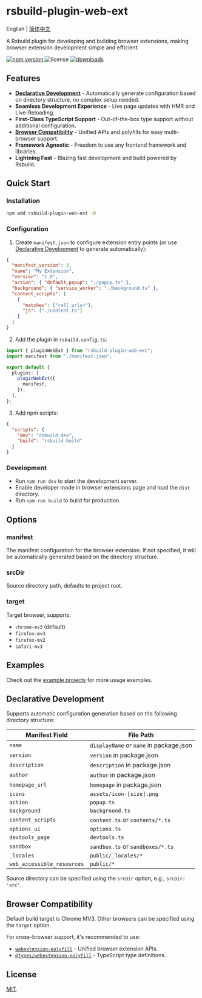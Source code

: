 # rsbuild-plugin-web-ext

English | [简体中文](./README.zh-CN.md)

A Rsbuild plugin for developing and building browser extensions, making browser extension development simple and efficient.

<p>
  <a href="https://npmjs.com/package/rsbuild-plugin-web-ext">
   <img src="https://img.shields.io/npm/v/rsbuild-plugin-web-ext?style=flat-square&colorA=564341&colorB=EDED91" alt="npm version" />
  </a>
  <img src="https://img.shields.io/badge/License-MIT-blue.svg?style=flat-square&colorA=564341&colorB=EDED91" alt="license" />
  <a href="https://npmcharts.com/compare/rsbuild-plugin-web-ext?minimal=true"><img src="https://img.shields.io/npm/dm/rsbuild-plugin-web-ext.svg?style=flat-square&colorA=564341&colorB=EDED91" alt="downloads" /></a>
</p>

## Features

- **[Declarative Development](#declarative-development)** - Automatically generate configuration based on directory structure, no complex setup needed.
- **Seamless Development Experience** - Live page updates with HMR and Live-Reloading.
- **First-Class TypeScript Support** - Out-of-the-box type support without additional configuration.
- **[Browser Compatibility](#browser-compatibility)** - Unified APIs and polyfills for easy multi-browser support.
- **Framework Agnostic** - Freedom to use any frontend framework and libraries.
- **Lightning Fast** - Blazing fast development and build powered by Rsbuild.

## Quick Start

### Installation

```bash
npm add rsbuild-plugin-web-ext -D
```

### Configuration

1. Create `manifest.json` to configure extension entry points (or use [Declarative Development](#declarative-development) to generate automatically):

```json
{
  "manifest_version": 3,
  "name": "My Extension",
  "version": "1.0",
  "action": { "default_popup": "./popup.ts" },
  "background": { "service_worker": "./background.ts" },
  "content_scripts": [
    {
      "matches": ["<all_urls>"],
      "js": ["./content.ts"]
    }
  ]
}
```

2. Add the plugin in `rsbuild.config.ts`:

```ts
import { pluginWebExt } from "rsbuild-plugin-web-ext";
import manifest from "./manifest.json";

export default {
  plugins: [
    pluginWebExt({
      manifest,
    }),
  ],
};
```

3. Add npm scripts:

```json
{
  "scripts": {
    "dev": "rsbuild dev",
    "build": "rsbuild build"
  }
}
```

### Development

- Run `npm run dev` to start the development server.
- Enable developer mode in browser extensions page and load the `dist` directory.
- Run `npm run build` to build for production.

## Options

### manifest

The manifest configuration for the browser extension. If not specified, it will be automatically generated based on the directory structure.

### srcDir

Source directory path, defaults to project root.

### target

Target browser, supports:

- `chrome-mv3` (default)
- `firefox-mv3`
- `firefox-mv2`
- `safari-mv3`

## Examples

Check out the [example projects](./examples/) for more usage examples.

<h2 id="declarative-development">Declarative Development</h2>

Supports automatic configuration generation based on the following directory structure:

| Manifest Field             | File Path                               |
| -------------------------- | --------------------------------------- |
| `name`                     | `displayName` or `name` in package.json |
| `version`                  | `version` in package.json               |
| `description`              | `description` in package.json           |
| `author`                   | `author` in package.json                |
| `homepage_url`             | `homepage` in package.json              |
| `icons`                    | `assets/icon-[size].png`                |
| `action`                   | `popup.ts`                              |
| `background`               | `background.ts`                         |
| `content_scripts`          | `content.ts` or `contents/*.ts`         |
| `options_ui`               | `options.ts`                            |
| `devtools_page`            | `devtools.ts`                           |
| `sandbox`                  | `sandbox.ts` or `sandboxes/*.ts`        |
| `_locales`                 | `public/_locales/*`                     |
| `web_accessible_resources` | `public/*`                              |

Source directory can be specified using the `srcDir` option, e.g., `srcDir: 'src'`.

<h2 id="browser-compatibility">Browser Compatibility</h2>

Default build target is Chrome MV3. Other browsers can be specified using the `target` option.

For cross-browser support, it's recommended to use:

- [`webextension-polyfill`](https://www.npmjs.com/package/webextension-polyfill) - Unified browser extension APIs.
- [`@types/webextension-polyfill`](https://www.npmjs.com/package/@types/webextension-polyfill) - TypeScript type definitions.

## License

[MIT](./LICENSE).
